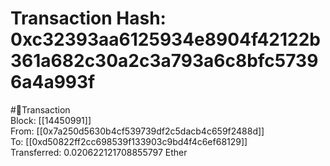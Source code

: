 
Transaction Hash: 0xc32393aa6125934e8904f42122b361a682c30a2c3a793a6c8bfc57396a4a993f
====================================================================================
  
#💸Transaction  
Block: [[14450991]]  
From: [[0x7a250d5630b4cf539739df2c5dacb4c659f2488d]]  
To: [[0xd50822ff2cc698539f133903c9bd4f4c6ef68129]]  
Transferred: 0.020622121708855797 Ether